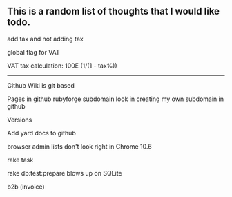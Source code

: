 ## This is a random list of thoughts that I would like todo.

add tax and not adding tax

global flag for VAT

VAT tax calculation:
100E (1/(1 - tax%))

---------

Github Wiki is git based

Pages in github
rubyforge subdomain
look in creating my own subdomain in github

Versions

Add yard docs to github

browser admin lists don't look right in Chrome 10.6

rake task

rake db:test:prepare  blows up on SQLite

b2b  (invoice)